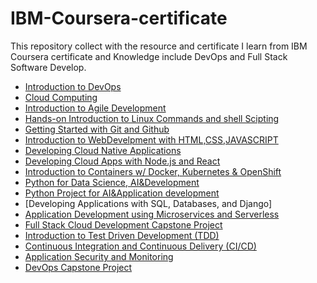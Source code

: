 # IBM-Coursera-certificate
This repository collect with the resource and certificate I learn from IBM Coursera certificate and Knowledge include DevOps and Full Stack Software Develop.

* [Introduction to DevOps]()
* [Cloud Computing]()
* [Introduction to Agile Development]()
* [Hands-on Introduction to Linux Commands and shell Scipting]()
* [Getting Started with Git and Github]()
* [Introduction to WebDevelpment with HTML,CSS,JAVASCRIPT]()
* [Developing Cloud Native Applications]()
* [Developing Cloud Apps with Node.js and React]()
* [Introduction to Containers w/ Docker, Kubernetes & OpenShift]()
* [Python for Data Science, AI&Development]()
* [Python Project for AI&Application development]()
* [Developing Applications with SQL, Databases, and Django]
* [Application Development using Microservices and Serverless]()
* [Full Stack Cloud Development Capstone Project]()
* [Introduction to Test Driven Development (TDD)]()
* [Continuous Integration and Continuous Delivery (CI/CD)]()
* [Application Security and Monitoring]()
* [DevOps Capstone Project]()
